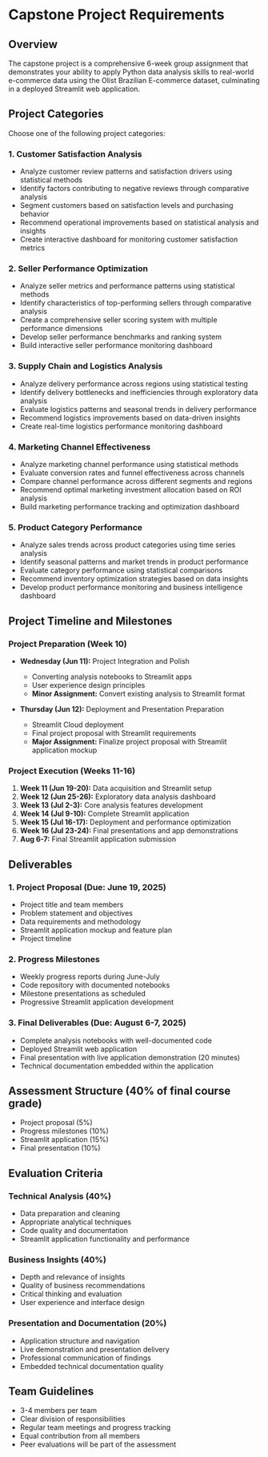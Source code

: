 # Capstone Project Requirements

## Overview
The capstone project is a comprehensive 6-week group assignment that demonstrates your ability to apply Python data analysis skills to real-world e-commerce data using the Olist Brazilian E-commerce dataset, culminating in a deployed Streamlit web application.

## Project Categories
Choose one of the following project categories:

### 1. Customer Satisfaction Analysis
- Analyze customer review patterns and satisfaction drivers using statistical methods
- Identify factors contributing to negative reviews through comparative analysis
- Segment customers based on satisfaction levels and purchasing behavior
- Recommend operational improvements based on statistical analysis and insights
- Create interactive dashboard for monitoring customer satisfaction metrics

### 2. Seller Performance Optimization
- Analyze seller metrics and performance patterns using statistical methods
- Identify characteristics of top-performing sellers through comparative analysis
- Create a comprehensive seller scoring system with multiple performance dimensions
- Develop seller performance benchmarks and ranking system
- Build interactive seller performance monitoring dashboard

### 3. Supply Chain and Logistics Analysis
- Analyze delivery performance across regions using statistical testing
- Identify delivery bottlenecks and inefficiencies through exploratory data analysis
- Evaluate logistics patterns and seasonal trends in delivery performance
- Recommend logistics improvements based on data-driven insights
- Create real-time logistics performance monitoring dashboard

### 4. Marketing Channel Effectiveness
- Analyze marketing channel performance using statistical methods
- Evaluate conversion rates and funnel effectiveness across channels
- Compare channel performance across different segments and regions
- Recommend optimal marketing investment allocation based on ROI analysis
- Build marketing performance tracking and optimization dashboard

### 5. Product Category Performance
- Analyze sales trends across product categories using time series analysis
- Identify seasonal patterns and market trends in product performance
- Evaluate category performance using statistical comparisons
- Recommend inventory optimization strategies based on data insights
- Develop product performance monitoring and business intelligence dashboard

## Project Timeline and Milestones

### Project Preparation (Week 10)
- **Wednesday (Jun 11):** Project Integration and Polish
  - Converting analysis notebooks to Streamlit apps
  - User experience design principles
  - **Minor Assignment:** Convert existing analysis to Streamlit format

- **Thursday (Jun 12):** Deployment and Presentation Preparation
  - Streamlit Cloud deployment
  - Final project proposal with Streamlit requirements
  - **Major Assignment:** Finalize project proposal with Streamlit application mockup

### Project Execution (Weeks 11-16)

1. **Week 11 (Jun 19-20):** Data acquisition and Streamlit setup
2. **Week 12 (Jun 25-26):** Exploratory data analysis dashboard
3. **Week 13 (Jul 2-3):** Core analysis features development
4. **Week 14 (Jul 9-10):** Complete Streamlit application
5. **Week 15 (Jul 16-17):** Deployment and performance optimization
6. **Week 16 (Jul 23-24):** Final presentations and app demonstrations
7. **Aug 6-7:** Final Streamlit application submission

## Deliverables

### 1. Project Proposal (Due: June 19, 2025)
- Project title and team members
- Problem statement and objectives
- Data requirements and methodology
- Streamlit application mockup and feature plan
- Project timeline

### 2. Progress Milestones
- Weekly progress reports during June-July
- Code repository with documented notebooks
- Milestone presentations as scheduled
- Progressive Streamlit application development

### 3. Final Deliverables (Due: August 6-7, 2025)
- Complete analysis notebooks with well-documented code
- Deployed Streamlit web application
- Final presentation with live application demonstration (20 minutes)
- Technical documentation embedded within the application

## Assessment Structure (40% of final course grade)
- Project proposal (5%)
- Progress milestones (10%)
- Streamlit application (15%)
- Final presentation (10%)

## Evaluation Criteria

### Technical Analysis (40%)
- Data preparation and cleaning
- Appropriate analytical techniques
- Code quality and documentation
- Streamlit application functionality and performance

### Business Insights (40%)
- Depth and relevance of insights
- Quality of business recommendations
- Critical thinking and evaluation
- User experience and interface design

### Presentation and Documentation (20%)
- Application structure and navigation
- Live demonstration and presentation delivery
- Professional communication of findings
- Embedded technical documentation quality

## Team Guidelines
- 3-4 members per team
- Clear division of responsibilities
- Regular team meetings and progress tracking
- Equal contribution from all members
- Peer evaluations will be part of the assessment